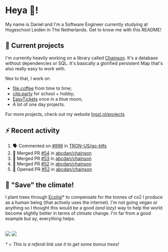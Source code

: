# Heya 👋!

My name is Daniel and I'm a Software Engineer currently studying at Hogeschool Leiden in The Netherlands. Get to know me with this README!

## 💪 Current projects
I'm currently heavily working on a library called [Chainson](https://github.com/abcdan/chainson). It's a database without dependencies or SQL. It's basically a glorified persistent Map that's also really easy to work with.

Nex to that, I work on
- [file.coffee](https://file.coffee) from time to time;
- [cite.party](https://cite.party) for school + hobby;
- [EasyTickets](https://easytickets.xyz) once in a blue moon;
- A lot of one day projects.

For more projects, check out my website [lngzl.nl/projects](https://lngzl.nl/projects)

## ⚡ Recent activity
<!--START_SECTION:activity-->
1. 🗣 Commented on [#998](https://github.com/TRON-US/go-btfs/issues/998) in [TRON-US/go-btfs](https://github.com/TRON-US/go-btfs)
2. 🎉 Merged PR [#54](https://github.com/abcdan/chainson/pull/54) in [abcdan/chainson](https://github.com/abcdan/chainson)
3. 🎉 Merged PR [#53](https://github.com/abcdan/chainson/pull/53) in [abcdan/chainson](https://github.com/abcdan/chainson)
4. 🎉 Merged PR [#52](https://github.com/abcdan/chainson/pull/52) in [abcdan/chainson](https://github.com/abcdan/chainson)
5. 💪 Opened PR [#52](https://github.com/abcdan/chainson/pull/52) in [abcdan/chainson](https://github.com/abcdan/chainson)
<!--END_SECTION:activity-->

## 🌳 "Save" the climate!
I plant trees through <a href="https://ecologi.com/lngzl?r=6005cc57f70194001deaedfa">Ecoligi</a>* to compensate for the tonnes of co2 I produce as a human being (that actively uses the internet). I'm not going vegan or anything so I thought this would be a good _(and lazy)_ way to help the world become slightly better in terms of climate change. I'm far from a good example but ay, everything helps.

<br><a href="https://ecologi.com/lngzl?r=6005cc57f70194001deaedfa"><img src="https://img.shields.io/ecologi/trees/lngzl"></a> <a href="https://ecologi.com/lngzl?r=6005cc57f70194001deaedfa"><img src="https://img.shields.io/ecologi/carbon/lngzl"></a>



_\* = This is a referal link use it to get some bonus trees!_
